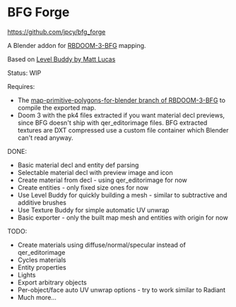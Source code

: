 # BFG Forge
https://github.com/jpcy/bfg_forge

A Blender addon for [RBDOOM-3-BFG](https://github.com/RobertBeckebans/RBDOOM-3-BFG) mapping.

Based on [Level Buddy by Matt Lucas](https://matt-lucas.itch.io/level-buddy)

Status: WIP

Requires:
* The [map-primitive-polygons-for-blender branch of RBDOOM-3-BFG](https://github.com/RobertBeckebans/RBDOOM-3-BFG/tree/map-primitive-polygons-for-blender) to compile the exported map.
* Doom 3 with the pk4 files extracted if you want material decl previews, since BFG doesn't ship with qer_editorimage files. BFG extracted textures are DXT compressed use a custom file container which Blender can't read anyway.

DONE:
* Basic material decl and entity def parsing
* Selectable material decl with preview image and icon
* Create material from decl - using qer_editorimage for now
* Create entities - only fixed size ones for now
* Use Level Buddy for quickly building a mesh - similar to subtractive and additive brushes
* Use Texture Buddy for simple automatic UV unwrap
* Basic exporter - only the built map mesh and entities with origin for now

TODO:
* Create materials using diffuse/normal/specular instead of qer_editorimage
* Cycles materials
* Entity properties
* Lights
* Export arbitrary objects
* Per-object/face auto UV unwrap options - try to work similar to Radiant
* Much more...

